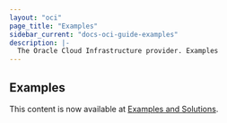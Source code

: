 ```yaml
---
layout: "oci"
page_title: "Examples"
sidebar_current: "docs-oci-guide-examples"
description: |-
  The Oracle Cloud Infrastructure provider. Examples
---
```


## Examples

This content is now available at [Examples and Solutions](https://docs.oracle.com/en-us/iaas/Content/API/SDKDocs/terraformexamples.htm).
